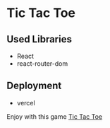 # Tic Tac Toe

## Used Libraries

- React
- react-router-dom

## Deployment

- vercel

Enjoy with this game [Tic Tac Toe](https://tic-tac-toe-lilac-two.vercel.app/game)

